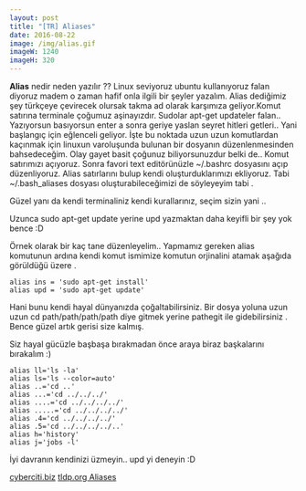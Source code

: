 ```yaml
---
layout: post
title: "[TR] Aliases"
date: 2016-08-22
image: /img/alias.gif
imageW: 1240
imageH: 320
---
```


__Alias__ nedir neden yazılır ?? Linux seviyoruz ubuntu kullanıyoruz falan diyoruz madem o zaman
hafif onla ilgili bir şeyler yazalım. 
Alias dediğimiz şey türkçeye çevirecek olursak takma ad olarak karşımıza geliyor.Komut satırına terminale çoğumuz aşinayızdır.
Sudolar apt-get updateler falan.. Yazıyorsun basıyorsun enter a sonra geriye yaslan seyret hitleri getleri..
Yani başlangıç için eğlenceli geliyor. İşte bu noktada uzun uzun komutlardan kaçınmak için linuxun varoluşunda bulunan bir dosyanın düzenlenmesinden bahsedeceğim.
Olay gayet basit çoğunuz biliyorsunuzdur belki de.. Komut satırımızı açıyoruz. Sonra favori text editörünüzle ~/.bashrc dosyasını açıp düzenliyoruz. Alias satırlarını bulup kendi
oluşturduklarımızı ekliyoruz. Tabi ~/.bash_aliases dosyası oluşturabileceğimizi de söyleyeyim tabi .


Güzel yanı da kendi terminaliniz kendi kurallarınız, seçim sizin yani ..

Uzunca sudo apt-get update yerine upd yazmaktan daha keyifli bir şey yok bence :D

Örnek olarak bir kaç tane düzenleyelim.. Yapmamız gereken alias komutunun ardına kendi komut ismimize
komutun orjinalini atamak aşağıda görüldüğü üzere .

	
	alias ins = 'sudo apt-get install'
	alias upd = 'sudo apt-get update'


Hani bunu kendi hayal dünyanızda çoğaltabilirsiniz. Bir dosya yoluna uzun uzun cd path/path/path/path diye gitmek yerine
pathegit ile gidebilirsiniz . Bence güzel artık gerisi size kalmış.

Siz hayal gücüzle başbaşa bırakmadan önce araya biraz başkalarını bırakalım :)

	alias ll='ls -la'
	alias ls='ls --color=auto'
	alias ..='cd ..'
	alias ...='cd ../../../'
	alias ....='cd ../../../../'
	alias .....='cd ../../../../'
	alias .4='cd ../../../../'
	alias .5='cd ../../../../..'	
	alias h='history'
	alias j='jobs -l'

İyi davranın kendinizi üzmeyin.. upd yi deneyin :D


 [cyberciti.biz](http://www.cyberciti.biz/tips/bash-aliases-mac-centos-linux-unix.html)
 [tldp.org Aliases](http://tldp.org/LDP/abs/html/aliases.html)

